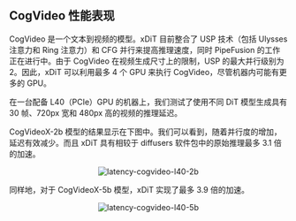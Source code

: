 ## CogVideo 性能表现

CogVideo 是一个文本到视频的模型。xDiT 目前整合了 USP 技术（包括 Ulysses 注意力和 Ring 注意力）和 CFG 并行来提高推理速度，同时 PipeFusion 的工作正在进行中。由于 CogVideo 在视频生成尺寸上的限制，USP 的最大并行级别为 2。因此，xDiT 可以利用最多 4 个 GPU 来执行 CogVideo，尽管机器内可能有更多的 GPU。

在一台配备 L40（PCIe）GPU 的机器上，我们测试了使用不同 DiT 模型生成具有 30 帧、720px 宽和 480px 高的视频的推理延迟。

CogVideoX-2b 模型的结果显示在下图中。我们可以看到，随着并行度的增加，延迟有效减少。而且 xDiT 具有相较于 diffusers 软件包中的原始推理最多 3.1 倍的加速。

<div align="center">
    <img src="https://raw.githubusercontent.com/xdit-project/xdit_assets/main/performance/cogvideo/cogvideo-l40-2b.png" 
    alt="latency-cogvideo-l40-2b">
</div>

同样地，对于 CogVideoX-5b 模型，xDiT 实现了最多 3.9 倍的加速。

<div align="center">
    <img src="https://raw.githubusercontent.com/xdit-project/xdit_assets/main/performance/cogvideo/cogvideo-l40-5b.png" 
    alt="latency-cogvideo-l40-5b">
</div>